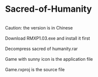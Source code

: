 # Sacred-of-Humanity 
<br>Caution: the version is in Chinese</br>
<br>Download RMXP1.03.exe and install it first</br>
<br>Decompress sacred of humanity.rar</br>
<br>Game with sunny icon is the application file</br>
<br>Game.rxproj is the source file</br>
